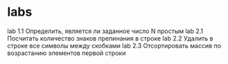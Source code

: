 # labs
lab 1.1
Определить, является ли заданное число N простым
lab 2.1
Посчитать количество знаков препинания в строке
lab 2.2
Удалить в строке все символы между скобками
lab 2.3
Отсортировать массив по возрастанию элементов первой строки
